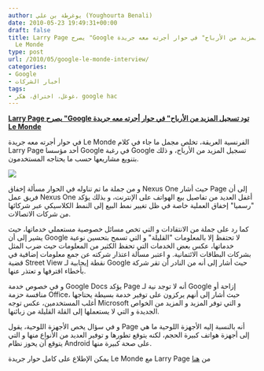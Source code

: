 ```yaml
---
author: يوغرطة بن علي (Youghourta Benali)
date: 2010-05-23 19:49:31+00:00
draft: false
title: Larry Page يصرح "Google تود تسجيل المزيد من الأرباح" في حوار أجرته معه جريدة
  Le Monde
type: post
url: /2010/05/google-le-monde-interview/
categories:
- Google
- أخبار الشركات
tags:
- غوغل، اختراق، هكر، google hac
---
```


[**Larry Page يصرح "Google تود تسجيل المزيد من الأرباح" في حوار أجرته معه جريدة Le Monde**](http://www.it-scoop.com/2010/05/google-le-monde-interview/)


في حوار أجرته معه جريدة Le Monde الفرنسية العريقة، تخلص مجمل ما جاء في كلام Larry Page أحد مؤسسا Google في رغبة Google تسجيل المزيد من الأرباح، و ذلك بتنويع مشاريعها حسب ما يحتاجه المستخدمون.

[![](http://www.it-scoop.com/wp-content/uploads/2009/11/google_logo-300x125.jpg)
](http://www.it-scoop.com/2010/05/google-le-monde-interview/)

و من جملة ما تم تناوله في الحوار مسألة إخفاق Nexus One حيث أشار Page إلى أن فريق عمل Nexus One أغفل العديد من تفاصيل بيع الهواتف على الإنترنت، و بذلك يؤكد "رسميا" إخفاق العملية خاصة في ظل تغيير نمط البيع إلى النمط الكلاسيكي عبر شركائها من شركات الاتصالات.

كما رد على جملة من الانتقادات و التي تخص مسائل خصوصية مستعملي خدماتها، حيث يشير إلى أن Google لا تحتفظ إلا بالمعلومات "القليلة" و التي تسمح بتحسين نوعية خدماتها، عكس بعض الخدمات التي تحفظ الكثير من المعلومات حيث ضرب المثل بشركات البطاقات الائتمانية. و اعتبر مسألة اعتذار شركته عن جمع معلومات إضافية في قضية Street View نقطة إيجابية لـ Google حيث أشار إلى أنه من النادر أن تقر شركة بأخطاء اقترفها و تعتذر عنها.

و في خصوص خدمة Google Docs يؤكد Page أنه لا توجد نية لـ Google إزاحة أو منافسة حزمة Office، حيث أشار إلى أنهم يركزون على توفير خدمة بسيطة يحتاجها أغلب المستخدمين، عكس توجه Microsoft و التي توفر المزيد و المزيد من الخواص الجديدة و التي لا يستعملها إلى القلة القليلة من زبائنها.

و في سؤال يخص الأجهزة اللوحية، يقول Page أنه بالنسبة إليه الأجهزة اللوحية ما هي إلى أجهزة هواتف كبيرة الحجم، لكنه يتوقع تطورها و توفير العديد من الأنواع منها و التي يتوقع أن يحوز نظام Android على صحة كبيرة منها.

يمكن الإطلاع على كامل حوار جريدة Le Monde مع Larry Page من [هنا](http://www.lemonde.fr/technologies/article/2010/05/21/larry-page-president-de-google-notre-ambition-est-d-organiser-toute-l-information-du-monde-pas-juste-une-partie_1361024_651865.html)
